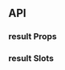 ## API

### result Props

<field-table :data="resultProps"/>

### result Slots

<field-table :data="resultSlots" type="slots"/>

<script setup>
import { ref } from 'vue';

const resultProps = ref([
  {
    name: 'status',
    desc: '结果页显示的状态',
    type: '\'info\' | \'success\' | \'warning\' | \'error\' | \'403\' | \'404\' | \'500\' | null',
    value: '\'info\'',
  },
  {
    name: 'title',
    desc: '标题内容',
    type: 'string',
    value: '-',
  },
  {
    name: 'subtitle',
    desc: '子标题内容',
    type: 'string',
    value: '-',
  },
]);

const resultSlots = ref([
  {
    name: 'icon',
    desc: '图标',
    type: '-',
    value: '-',
  },
  {
    name: 'title',
    desc: '标题',
    type: '-',
    value: '-',
  },
  {
    name: 'subtitle',
    desc: '副标题',
    type: '-',
    value: '-',
  },
  {
    name: 'extra',
    desc: '操作区',
    type: '-',
    value: '-',
  },
  {
    name: 'default',
    desc: '默认插槽',
    type: '-',
    value: '-',
  },
]);
</script>
